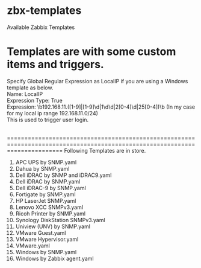 # zbx-templates
Available Zabbix Templates

Templates are with some custom items and triggers.
=============================================================================================================================
 Specify Global Regular Expression as LocalIP if you are using a Windows template as below.<br>
 Name: LocalIP<br>
 Expression Type: True<br>
 Expression: \b192\.168\.11\.([1-9]|[1-9]\d|1\d\d|2[0-4]\d|25[0-4])\b (In my case for my local ip range 192.168.11.0/24)<br>
 This is used to trigger user login.
 
 <br>============================================================================================================================
Following Templates are in store.

1. APC UPS by SNMP.yaml
2. Dahua by SNMP.yaml
3. Dell iDRAC by SNMP and iDRAC9.yaml
4. Dell iDRAC by SNMP.yaml
5. Dell iDRAC-9 by SNMP.yaml
6. Fortigate by SNMP.yaml
7. HP LaserJet SNMP.yaml
8. Lenovo XCC SNMPv3.yaml
9. Ricoh Printer by SNMP.yaml
10. Synology DiskStation SNMPv3.yaml
11. Uniview (UNV) by SNMP.yaml
12. VMware Guest.yaml
13. VMware Hypervisor.yaml
14. VMware.yaml
15. Windows by SNMP.yaml
16. Windows by Zabbix agent.yaml 

